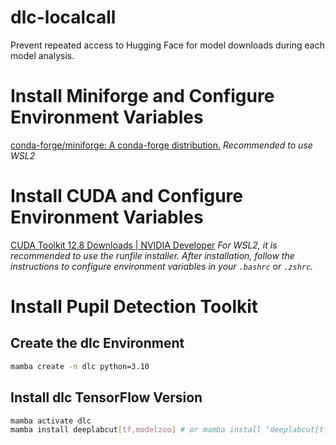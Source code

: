 # dlc-localcall
Prevent repeated access to Hugging Face for model downloads during each model analysis.

# Install Miniforge and Configure Environment Variables
[conda-forge/miniforge: A conda-forge distribution.](https://github.com/conda-forge/miniforge)
*Recommended to use WSL2*

# Install CUDA and Configure Environment Variables
[CUDA Toolkit 12.8 Downloads | NVIDIA Developer](https://developer.nvidia.com/cuda-downloads?target_os=Linux&target_arch=x86_64&Distribution=WSL-Ubuntu&target_version=2.0&target_type=deb_network)
*For WSL2, it is recommended to use the runfile installer. After installation, follow the instructions to configure environment variables in your `.bashrc` or `.zshrc`.*

# Install Pupil Detection Toolkit
## Create the dlc Environment
```bash
mamba create -n dlc python=3.10
```

## Install dlc TensorFlow Version
```bash
mamba activate dlc
mamba install deeplabcut[tf,modelzoo] # or mamba install "deeplabcut[tf,modelzoo]"
```
```
